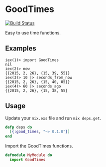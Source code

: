 # GoodTimes

[![Build Status](https://travis-ci.org/magplus/good-times.svg?branch=master)](https://travis-ci.org/magplus/good-times)

Easy to use time functions.

## Examples

```
iex(1)> import GoodTimes
nil
iex(2)> now
{{2015, 2, 26}, {15, 39, 55}}
iex(3)> 10 |> seconds_from_now
{{2015, 2, 26}, {15, 40, 05}}
iex(4)> 60 |> seconds_ago
{{2015, 2, 26}, {15, 38, 55}
```

## Usage

Update your `mix.exs` file and run `mix deps.get`.
```elixir
defp deps do
  [{:good_times, "~> 0.1.0"}]
end
```

Import the GoodTimes functions.
```elixir
defmodule MyModule do
  import GoodTimes
```

